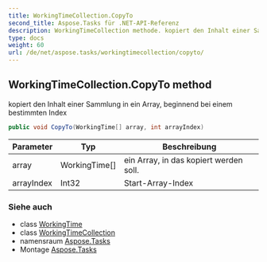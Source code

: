 ```yaml
---
title: WorkingTimeCollection.CopyTo
second_title: Aspose.Tasks für .NET-API-Referenz
description: WorkingTimeCollection methode. kopiert den Inhalt einer Sammlung in ein Array beginnend bei einem bestimmten Index
type: docs
weight: 60
url: /de/net/aspose.tasks/workingtimecollection/copyto/
---
```

## WorkingTimeCollection.CopyTo method

kopiert den Inhalt einer Sammlung in ein Array, beginnend bei einem bestimmten Index

```csharp
public void CopyTo(WorkingTime[] array, int arrayIndex)
```

| Parameter | Typ | Beschreibung |
| --- | --- | --- |
| array | WorkingTime[] | ein Array, in das kopiert werden soll. |
| arrayIndex | Int32 | Start-Array-Index |

### Siehe auch

* class [WorkingTime](../../workingtime/)
* class [WorkingTimeCollection](../)
* namensraum [Aspose.Tasks](../../workingtimecollection/)
* Montage [Aspose.Tasks](../../../)


